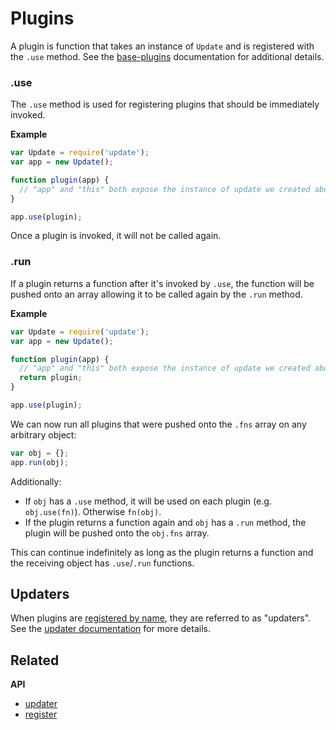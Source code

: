 # Plugins

A plugin is function that takes an instance of `Update` and is registered with the `.use` method. See the [base-plugins](https://github.com/node-base/base-plugins) documentation for additional details.

### .use

The `.use` method is used for registering plugins that should be immediately invoked.

**Example**

```js
var Update = require('update');
var app = new Update();

function plugin(app) {
  // "app" and "this" both expose the instance of update we created above
}

app.use(plugin);
```

Once a plugin is invoked, it will not be called again.

### .run

If a plugin returns a function after it's invoked by `.use`, the function will be pushed onto an array allowing it to be called again by the `.run` method.

**Example**

```js
var Update = require('update');
var app = new Update();

function plugin(app) {
  // "app" and "this" both expose the instance of update we created above
  return plugin;
}

app.use(plugin);
```

We can now run all plugins that were pushed onto the `.fns` array on any arbitrary object:

```js
var obj = {};
app.run(obj);
```

Additionally:

* If `obj` has a `.use` method, it will be used on each plugin (e.g. `obj.use(fn)`). Otherwise `fn(obj)`.
* If the plugin returns a function again and `obj` has a `.run` method, the plugin will be pushed onto the `obj.fns` array.

This can continue indefinitely as long as the plugin returns a function and the receiving object has `.use`/`.run` functions.

## Updaters

When plugins are [registered by name](docs/updaters.md), they are referred to as "updaters". See the [updater documentation](docs/updaters.md) for more details.

## Related

**API**

* [updater](api/updater.md)
* [register](api/register.md)
